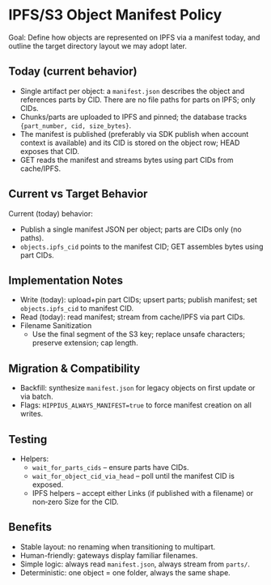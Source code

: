 # IPFS/S3 Object Manifest Policy

Goal:
Define how objects are represented on IPFS via a manifest today, and outline the target directory layout we may adopt later.

## Today (current behavior)

- Single artifact per object: a `manifest.json` describes the object and references parts by CID. There are no file paths for parts on IPFS; only CIDs.
- Chunks/parts are uploaded to IPFS and pinned; the database tracks `{part_number, cid, size_bytes}`.
- The manifest is published (preferably via SDK publish when account context is available) and its CID is stored on the object row; HEAD exposes that CID.
- GET reads the manifest and streams bytes using part CIDs from cache/IPFS.

## Current vs Target Behavior

Current (today) behavior:

- Publish a single manifest JSON per object; parts are CIDs only (no paths).
- `objects.ipfs_cid` points to the manifest CID; GET assembles bytes using part CIDs.

## Implementation Notes

- Write (today): upload+pin part CIDs; upsert parts; publish manifest; set `objects.ipfs_cid` to manifest CID.
- Read (today): read manifest; stream from cache/IPFS via part CIDs.
- Filename Sanitization
  - Use the final segment of the S3 key; replace unsafe characters; preserve extension; cap length.

## Migration & Compatibility

- Backfill: synthesize `manifest.json` for legacy objects on first update or via batch.
- Flags: `HIPPIUS_ALWAYS_MANIFEST=true` to force manifest creation on all writes.

## Testing

- Helpers:
  - `wait_for_parts_cids` – ensure parts have CIDs.
  - `wait_for_object_cid_via_head` – poll until the manifest CID is exposed.
  - IPFS helpers – accept either Links (if published with a filename) or non‑zero Size for the CID.

## Benefits

- Stable layout: no renaming when transitioning to multipart.
- Human-friendly: gateways display familiar filenames.
- Simple logic: always read `manifest.json`, always stream from `parts/`.
- Deterministic: one object = one folder, always the same shape.
